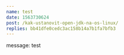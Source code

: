 ```yaml
---
name: test
date: 1563730624
post: /kak-ustanovit-open-jdk-na-os-linux/
replies: bb41dfe0cedc3ac158b14a7b1fa7bfb3
---
```

message: test
